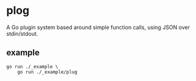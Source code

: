 # plog
A Go plugin system based around simple function calls, using JSON over stdin/stdout.

## example
```
go run ./_example \
	go run ./_example/plug
```
